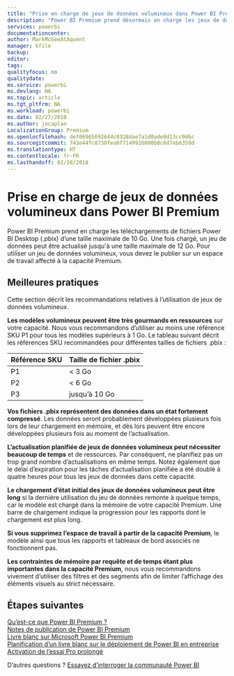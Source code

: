```yaml
---
title: "Prise en charge de jeux de données volumineux dans Power BI Premium"
description: "Power BI Premium prend désormais en charge les jeux de données d’une taille maximale de 10 Go."
services: powerbi
documentationcenter: 
author: MarkMcGeeAtAquent
manager: kfile
backup: 
editor: 
tags: 
qualityfocus: no
qualitydate: 
ms.service: powerbi
ms.devlang: NA
ms.topic: article
ms.tgt_pltfrm: NA
ms.workload: powerbi
ms.date: 02/27/2018
ms.author: jocaplan
LocalizationGroup: Premium
ms.openlocfilehash: def06965692644c0328dae7a1d0ade8d13cc0d6c
ms.sourcegitcommit: 743e44fc8730fea0f7149916080b0c6d7eb6359d
ms.translationtype: HT
ms.contentlocale: fr-FR
ms.lasthandoff: 02/28/2018
---
```

# <a name="power-bi-premium-support-for-large-datasets"></a>Prise en charge de jeux de données volumineux dans Power BI Premium

Power BI Premium prend en charge les téléchargements de fichiers Power BI Desktop (.pbix) d’une taille maximale de 10 Go. Une fois chargé, un jeu de données peut être actualisé jusqu'à une taille maximale de 12 Go. Pour utiliser un jeu de données volumineux, vous devez le publier sur un espace de travail affecté à la capacité Premium.
 
## <a name="best-practices"></a>Meilleures pratiques

Cette section décrit les recommandations relatives à l’utilisation de jeux de données volumineux.

**Les modèles volumineux peuvent être très gourmands en ressources** sur votre capacité. Nous vous recommandons d’utiliser au moins une référence SKU P1 pour tous les modèles supérieurs à 1 Go. Le tableau suivant décrit les références SKU recommandées pour différentes tailles de fichiers .pbix :


   |Référence SKU  |Taille de fichier .pbix   |
   |---------|---------|
   |P1    | < 3 Go        |
   |P2    | < 6 Go        |
   |P3    | jusqu’à 10 Go   |



**Vos fichiers .pbix représentent des données dans un état fortement compressé**. Les données seront probablement développées plusieurs fois lors de leur chargement en mémoire, et dès lors peuvent être encore développées plusieurs fois au moment de l’actualisation.

**L’actualisation planifiée de jeux de données volumineux peut nécessiter beaucoup de temps** et de ressources. Par conséquent, ne planifiez pas un trop grand nombre d’actualisations en même temps. Notez également que le délai d’expiration pour les tâches d’actualisation planifiée a été doublé à quatre heures pour tous les jeux de données dans cette capacité.

**Le chargement d’état initial des jeux de données volumineux peut être long** si la dernière utilisation du jeu de données remonte à quelque temps, car le modèle est chargé dans la mémoire de votre capacité Premium. Une barre de chargement indique la progression pour les rapports dont le chargement est plus long.

**Si vous supprimez l’espace de travail à partir de la capacité Premium**, le modèle ainsi que tous les rapports et tableaux de bord associés ne fonctionnent pas.

**Les contraintes de mémoire par requête et de temps étant plus importantes dans la capacité Premium**, nous vous recommandons vivement d’utiliser des filtres et des segments afin de limiter l’affichage des éléments visuels au strict nécessaire.

## <a name="next-steps"></a>Étapes suivantes
[Qu’est-ce que Power BI Premium ?](service-premium.md)  
[Notes de publication de Power BI Premium](service-premium-release-notes.md)  
[Livre blanc sur Microsoft Power BI Premium](https://aka.ms/pbipremiumwhitepaper)  
[Planification d’un livre blanc sur le déploiement de Power BI en entreprise](https://aka.ms/pbienterprisedeploy)  
[Activation de l’essai Pro prolongé](service-extended-pro-trial.md)  

D’autres questions ? [Essayez d’interroger la communauté Power BI](https://community.powerbi.com/)

